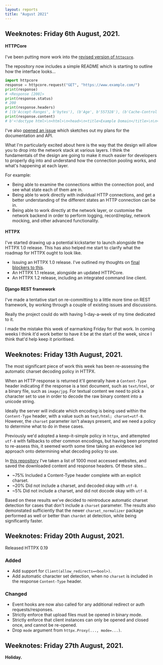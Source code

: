 ```yaml
---
layout: reports
title: "August 2021"
---
```


## Weeknotes: Friday 6th August, 2021.

 #### HTTPCore

 I've been putting more work into the [revised version of `httpcore`][0].

 The repository now includes a simple README which is starting to outline how the interface looks...

 ```python
 import httpcore
 response = httpcore.request("GET", "https://www.example.com/")
 print(response)
 # <Response [200]>
 print(response.status)
 # 200
 print(response.headers)
 # [(b'Accept-Ranges', b'bytes'), (b'Age', b'557328'), (b'Cache-Control', b'max-age=604800'), ...]
 print(response.content)
 # b'<!doctype html>\n<html>\n<head>\n<title>Example Domain</title>\n\n<meta charset="utf-8"/>\n ...'
 ```

 I've also [opened an issue][1] which sketches out my plans for the documentation and API.

 What I'm particularly excited about here is the way that the design will allow you to drop into the network stack at various layers. I think the fundamentals of the design are going to make it much easier for developers to properly dig into and understand how the connection pooling works, and what's happening at each layer.

 For example:

 * Being able to examine the connections within the connection pool, and see what state each of them are in.
 * Being able to work directly with individual HTTP connections, and get a better understanding of the different states an HTTP connection can be in.
 * Being able to work directly at the network layer, or customise the network backend in order to perform logging, record/replay, network mocking, and other advanced functionality.

 #### HTTPX

 I've started drawing up a potential kickstarter to launch alongside the HTTPX 1.0 release. This has also helped me start to clarify what the roadmap for HTTPX ought to look like.

 * Issuing an HTTPX 1.0 release. I've outlined my thoughts on [final blockers to this][2].
 * An HTTPX 1.1 release, alongside an updated HTTPCore.
 * An HTTPX 1.2 release, including an integrated command line client.

 #### Django REST framework

 I've made a tentative start on re-committing to a little more time on REST framework, by working through a couple of existing issues and discussions.

 Really the project could do with having 1-day-a-week of my time dedicated to it.

 I made the mistake this week of earmarking Friday for that work. In coming weeks I think it'd work better to have it be at the start of the week, since I think that'd help keep it prioritised.

 [0]: https://github.com/tomchristie/httpcore-the-directors-cut
 [1]: https://github.com/tomchristie/httpcore-the-directors-cut/issues/3
 [2]: https://github.com/encode/httpx/issues/947#issuecomment-893576096

 ## Weeknotes: Friday 13th August, 2021.

 The most significant piece of work this week has been re-assessing the automatic charset decoding policy in HTTPX.

 When an HTTP response is returned it'll generally have a `Content-Type` header indicating if the response is a text document, such as `text/html`, or a binary file, such as `image/jpg`. For textual content we need to pick a character set to use in order to decode the raw binary content into a unicode string.

 Ideally the server will indicate which encoding is being used within the `Content-Type` header, with a value such as `text/html; charset=utf-8`. However, the `charset` parameter isn't always present, and we need a policy to determine what to do in these cases.

 Previously we'd adopted a keep-it-simple policy in `httpx`, and attempted `utf-8` with fallbacks to other common encodings, but having been prompted to re-assess this, it seemed worth some time taking an evidence led approach onto determining what decoding policy to use.

 In [this repository](https://github.com/tomchristie/top-1000) I've taken a list of 1000 most accessed websites, and saved the downloaded content and response headers. Of these sites...

 * ~75% Included a Content-Type header complete with an explicit charset.
 * ~20% Did not include a charset, and decoded okay with `utf-8`.
 * ~5% Did not include a charset, and did not docode okay with `utf-8`.

 Based on these results we've decided to reintroduce automatic charset detection for cases that don't include a `charset` parameter. The results also demonstated sufficiently that the newer `charset_normalizer` package performed as well or better than `chardet` at detection, while being significantly faster.

 ## Weeknotes: Friday 20th August, 2021.

 Released HTTPX 0.19

 ### Added

 * Add support for `Client(allow_redirects=<bool>)`.
 * Add automatic character set detection, when no `charset` is included in the response `Content-Type` header.

 ### Changed

 * Event hooks are now also called for any additional redirect or auth requests/responses.
 * Strictly enforce that upload files must be opened in binary mode.
 * Strictly enforce that client instances can only be opened and closed once, and cannot be re-opened.
 * Drop `mode` argument from `httpx.Proxy(..., mode=...)`.

 ## Weeknotes: Friday 27th August, 2021.

 **Holiday.**
